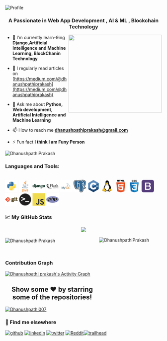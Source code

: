 ![Profile](https://user-images.githubusercontent.com/78605418/150633274-b4aeca69-0cfb-43f5-a730-a8ce514e252e.png)

<h3 align="center">A Passionate in Web App Development , AI & ML , Blockchain Technology</h3>

<img align="right" src="https://cdn.dribbble.com/users/1928646/screenshots/5781055/support.gif" width="300" height="250" />


- 🌱 I’m currently learn-9ing **Django,Artificial Intelligence and Machine Learning, BlockChanin Technology**

- 📝 I regularly read articles on [https://medium.com/@dhanushpathiprakash](https://medium.com/@dhanushpathiprakash)

- 💬 Ask me about **Python, Web development, Artificial Intelligence and Machine Learning**

- 📫 How to reach me **dhanushpathiprakash@gmail.com**

- ⚡ Fun fact **I think I am Funy Person**

<p align="left"> <img src="https://komarev.com/ghpvc/?username=DhanushpathiPrakash&label=Profile%20views&color=0e75b6&style=flat" alt="DhanushpathiPrakash" /> </p>


<h3 align="left">Languages and Tools:</h3>
<br>
<code><img height="40" src="https://raw.githubusercontent.com/github/explore/80688e429a7d4ef2fca1e82350fe8e3517d3494d/topics/python/python.png"></code>
<code><img height="40" src="https://raw.githubusercontent.com/github/explore/80688e429a7d4ef2fca1e82350fe8e3517d3494d/topics/java/java.png"></code>
<code><img height="40" src="https://raw.githubusercontent.com/github/explore/80688e429a7d4ef2fca1e82350fe8e3517d3494d/topics/django/django.png"></code>
<code><img height="40" src="https://raw.githubusercontent.com/github/explore/80688e429a7d4ef2fca1e82350fe8e3517d3494d/topics/flask/flask.png"></code>
<code><img height="40" src="https://raw.githubusercontent.com/github/explore/80688e429a7d4ef2fca1e82350fe8e3517d3494d/topics/mysql/mysql.png"></code>
<code><img height="40" src="https://raw.githubusercontent.com/github/explore/80688e429a7d4ef2fca1e82350fe8e3517d3494d/topics/postgresql/postgresql.png"></code>
<code><img height="40" src="https://raw.githubusercontent.com/github/explore/80688e429a7d4ef2fca1e82350fe8e3517d3494d/topics/cpp/cpp.png"></code>
<code><img height="40" src="https://raw.githubusercontent.com/github/explore/80688e429a7d4ef2fca1e82350fe8e3517d3494d/topics/linux/linux.png"/></code>
<code><img height = "40" src ="https://raw.githubusercontent.com/github/explore/80688e429a7d4ef2fca1e82350fe8e3517d3494d/topics/html/html.png"></code>
<code><img height = "40" src ="https://raw.githubusercontent.com/github/explore/80688e429a7d4ef2fca1e82350fe8e3517d3494d/topics/css/css.png"></code>
<code><img height = "40" src ="https://raw.githubusercontent.com/github/explore/80688e429a7d4ef2fca1e82350fe8e3517d3494d/topics/bootstrap/bootstrap.png"></code>
<code><img height="40" src="https://raw.githubusercontent.com/github/explore/80688e429a7d4ef2fca1e82350fe8e3517d3494d/topics/git/git.png"></code>
<code><img height="40" src="https://raw.githubusercontent.com/github/explore/80688e429a7d4ef2fca1e82350fe8e3517d3494d/topics/terminal/terminal.png"></code>
<code><img height="40" src="https://raw.githubusercontent.com/github/explore/80688e429a7d4ef2fca1e82350fe8e3517d3494d/topics/javascript/javascript.png"></code>
<code><img height="40" src="https://raw.githubusercontent.com/github/explore/80688e429a7d4ef2fca1e82350fe8e3517d3494d/topics/php/php.png"></code>




### 📈 My GitHub Stats

<p align="center"> <img src="https://github-readme-stats.vercel.app/api?username=DhanushpathiPrakash&show_icons=true&theme=tokyonight&count_private=true&include_all_commits=true" />

<p><img align="right"width="40%" height="200"src="https://github-readme-stats.vercel.app/api/top-langs?username=DhanushpathiPrakash&show_icons=true&locale=en&layout=compact&theme=tokyonight" alt="DhanushpathiPrakash" /></p> 
<p><img align="center" width="48%" height="200" src="https://github-readme-streak-stats.herokuapp.com/?user=DhanushpathiPrakash&theme=tokyonight" alt="DhanushpathiPrakash" /></p>


</br>

### Contribution Graph
<a href=""><img alt="Dhanushpathi prakash's Activity Graph" src="https://activity-graph.herokuapp.com/graph?username=DhanushpathiPrakash&bg_color=1F222E&color=ffffff&line=f08c2d&point=444040&area=true&hide_border=true" /></a>

<div align="center">

## Show some ❤️ by starring some of the repositories!
</div>




<p align="left"> <a href="https://twitter.com/@Dhanushpathi007
" target="blank"><img src="https://img.shields.io/twitter/follow/Dhanushpathi007?logo=twitter&style=for-the-badge" alt="Dhanushpathi007" /></a> </p>


### 📢 Find me elsewhere

[<img src='https://cdn.jsdelivr.net/npm/simple-icons@3.0.1/icons/github.svg' alt='github' height='40'>](https://github.com/DhanushpathiPrakash)  [<img src='https://cdn.jsdelivr.net/npm/simple-icons@3.0.1/icons/linkedin.svg' alt='linkedin' height='40'>](https://www.linkedin.com/in/dhanushpathi-prakash-9296b71a1/) [<img src='https://cdn.jsdelivr.net/npm/simple-icons@3.0.1/icons/twitter.svg' alt='twitter' height='40'>](https://twitter.com/Dhanushpathi007)   [<img src='https://cdn.jsdelivr.net/npm/simple-icons@3.0.1/icons/reddit.svg' alt='Reddit' height='40'>](https://www.reddit.com/user/Dhanushpathi_Prakash)[<img 
src='https://user-images.githubusercontent.com/78605418/147490813-3476bc4d-3ac6-4be1-8d83-ceeb509b21c0.png' alt='trailhead' height='40'>](https://www.trailblazer.me/id/dhanushpathi)
